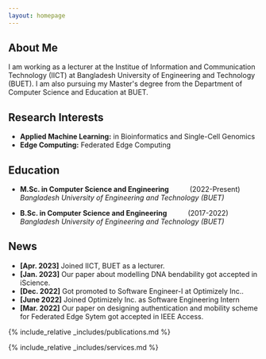 ```yaml
---
layout: homepage
---
```


## About Me

I am working as a lecturer at the Institue of Information and Communication Technology (IICT) at Bangladesh University of Engineering and Technology (BUET). I am also pursuing my Master's degree from the Department of Computer Science and Education at BUET.

## Research Interests

- **Applied Machine Learning:** in Bioinformatics and Single-Cell Genomics
- **Edge Computing:** Federated Edge Computing

## Education
- **M.Sc. in Computer Science and Engineering**   (2022-Present)<br/>
<em>Bangladesh University of Engineering and Technology (BUET)</em>

- **B.Sc. in Computer Science and Engineering**   (2017-2022)<br/>
<em>Bangladesh University of Engineering and Technology (BUET)</em>

## News

- **[Apr. 2023]** Joined IICT, BUET as a lecturer.
- **[Jan. 2023]** Our paper about modelling DNA bendability got accepted in iScience.
- **[Dec. 2022]** Got promoted to Software Engineer-I at Optimizely Inc..
- **[June 2022]** Joined Optimizely Inc. as Software Engineering Intern
- **[Mar. 2022]** Our paper on designing authentication and mobility scheme for Federated Edge Sytem got accepted in IEEE Access.

{% include_relative _includes/publications.md %}

{% include_relative _includes/services.md %}
